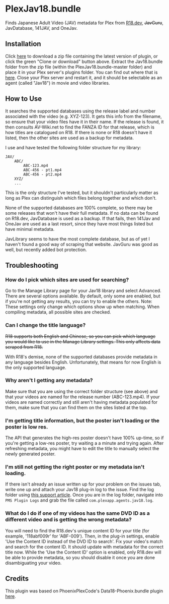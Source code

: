 # PlexJav18.bundle

Finds Japanese Adult Video (JAV) metadata for Plex from [R18.dev](https://r18.dev/), ~~JavGuru~~, JavDatabase, 141JAV, and OneJav. 

## Installation
Click [here](https://github.com/alxpnt2/PlexJav18.bundle/archive/master.zip) to download a zip file containing the latest version of plugin, or click the green "Clone or download" button above. Extract the Jav18.bundle folder from the zip file (within the PlexJav18.bundle-master folder) and place it in your Plex server's plugins folder. You can find out where that is [here](https://support.plex.tv/articles/201106098-how-do-i-find-the-plug-ins-folder/). Close your Plex server and restart it, and it should be selectable as an agent (called "Jav18") in movie and video libraries.

## How to Use
It searches the supported databases using the release label and number associated with the video (e.g. XYZ-123). It gets this info from the filename, so ensure that your video files have it in their name. If the release is found, it then consults AV-Wiki.net to find the FANZA ID for that release, which is how titles are catalogued on R18. If there is none or R18 doesn't have it listed, then the other sites are used as a backup for metadata.

I use and have tested the following folder structure for my library:

```
JAV/
    ABC/
        ABC-123.mp4
        ABC-456 - pt1.mp4
        ABC-456 - pt2.mp4
    XYZ/
    ...
```

This is the only structure I've tested, but it shouldn't particularly matter as long as Plex can distinguish which files belong together and which don't.

None of the supported databases are 100% complete, so there may be some releases that won't have their full metadata. If no data can be found on R18.dev, JavDatabase is used as a backup. If that fails, then 141Jav and OneJav are used as a last resort, since they have most things listed but have minimal metadata.

JavLibrary seems to have the most complete database, but as of yet I haven't found a good way of scraping that website. JavGuru was good as well, but recently added bot protection.

## Troubleshooting
### How do I pick which sites are used for searching?
Go to the Manage Library page for your Jav18 library and select Advanced. There are several options available. By default, only some are enabled, but if you're not getting any results, you can try to enable the others. Note: These settings only change which options show up when matching. When compiling metadata, all possible sites are checked.

### Can I change the title language?
~~R18 supports both English and Chinese, so you can pick which language you would like to use in the Manage Library settings. This only affects data scraped from R18.~~

With R18's demise, none of the supported databases provide metadata in any language besides English. Unfortunately, that means for now English is the only supported language.

### Why aren't I getting any metadata?
Make sure that you are using the correct folder structure (see above) and that your videos are named for the release number (ABC-123.mp4). If your videos are named correctly and still aren't having metadata populated for them, make sure that you can find them on the sites listed at the top.

### I'm getting title information, but the poster isn't loading or the poster is low res.
The API that generates the high-res poster doesn't have 100% up-time, so if you're getting a low-res poster, try waiting a a minute and trying again. After refreshing metadata, you might have to edit the title to manually select the newly generated poster.

### I'm still not getting the right poster or my metadata isn't loading.
If there isn't already an issue written up for your problem on the issues tab, write one up and attach your Jav18 plug-in log to the issue. Find the log folder using [this support article](https://support.plex.tv/articles/200250417-plex-media-server-log-files/). Once you are in the log folder, navigate into `PMS Plugin Logs` and grab the file called `com.plexapp.agents.jav18.log`.

### What do I do if one of my videos has the same DVD ID as a different video and is getting the wrong metadata?
You will need to find the R18.dev's unique content ID for your title (for example, '118abf009r' for 'ABF-009'). Then, in the plug-in settings, enable 'Use the Content ID instead of the DVD ID to search'. Fix your video's match and search for the content ID. It should  update with metadata for the correct title now. While the 'Use the Content ID' option is enabled, only R18.dev will be able to provide metadata, so you should disable it once you are done disambiguating your video.

## Credits
This plugin was based on PhoenixPlexCode's Data18-Phoenix.bundle plugin [here](https://github.com/PhoenixPlexCode/Data18-Phoenix.bundle).
